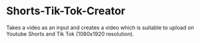 # Shorts-Tik-Tok-Creator
Takes a video as an input and creates a video which is suitable to upload on Youtube Shorts and Tik Tok (1080x1920 resolution).
